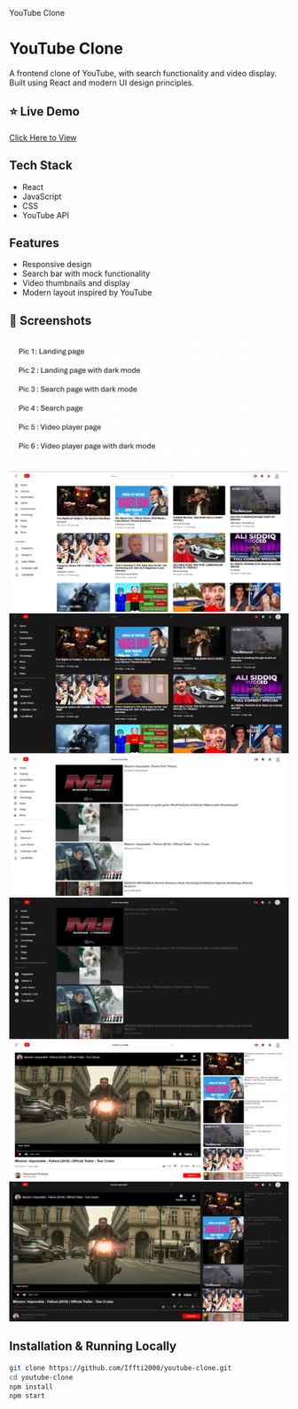  YouTube Clone

# YouTube Clone 

A frontend clone of YouTube, with search functionality and video display. Built using React and modern UI design principles.

## ⭐ Live Demo
[Click Here to View](https://youtube-clone-eta-liard.vercel.app/)

## Tech Stack
- React
- JavaScript
- CSS
- YouTube API

## Features
- Responsive design
- Search bar with mock functionality
- Video thumbnails and display
- Modern layout inspired by YouTube

## 📸 Screenshots
![](screenshots/Screenshot-1.png)
![](screenshots/Screenshot-2.png)
![](screenshots/Screenshot-3.png)
![](screenshots/Screenshot-4.png)
![](screenshots/Screenshot-5.png)
![](screenshots/Screenshot-6.png)
![](screenshots/Screenshot-7.png)

## Installation & Running Locally

```bash
git clone https://github.com/Iffti2000/youtube-clone.git
cd youtube-clone
npm install
npm start
